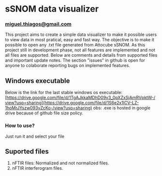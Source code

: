 # sSNOM data visualizer
### miguel.thiagos@gmail.com

This project aims to create a simple data visualizer to make it possible users to view data in most pratical, easy and fast way. The objective is to make it possible to open any .txt file generated from Attocube sSNOM. As this project still in development phase, not all features are implemented and not all files are supported. Below are comments and details from supported files and important update notes. The section "issues" in github is open for anyone to colaborate reporting bugs on implemented features.

## Windows executable

Below is the link for the last stable windows os executable:
[https://drive.google.com/file/d/1TgAJkkaMDhD09v3_0pXZxSjAmRVpktW-/view?usp=sharing](https://drive.google.com/file/d/1S6e2x1lCV-LZ-1hoMrJYszw093vZcKo-/view?usp=sharing)
obs: .exe is hosted in google drive because of github file size policy.

### How to use?
Just run it and select your file

## Suported files

1. nFTIR files: Normalized and not normalized files.
2. nFTIR interferogram files.
